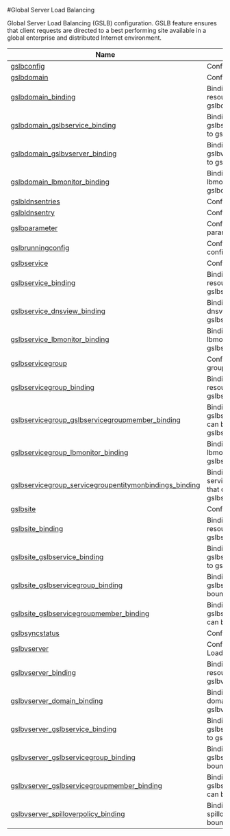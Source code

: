 #Global Server Load Balancing

Global Server Load Balancing (GSLB) configuration. GSLB feature ensures that client requests are directed to a best performing site available in a global enterprise and distributed Internet environment.


<table><thead><tr><th>Name</th><th>Description</th></tr></thead><tbody><tr><td><a href=".././gslbconfig/gslbconfig/">gslbconfig</a></td><td>Configuration for gslb config</td></tr><tr><td><a href=".././gslbdomain/gslbdomain/">gslbdomain</a></td><td>Configuration for GSLB domain</td></tr><tr><td><a href=".././gslbdomain_binding/gslbdomain_binding/">gslbdomain_binding</a></td><td>Binding object showing the resources that can be bound to gslbdomain</td></tr><tr><td><a href=".././gslbdomain_gslbservice_binding/gslbdomain_gslbservice_binding/">gslbdomain_gslbservice_binding</a></td><td>Binding object showing the gslbservice that can be bound to gslbdomain</td></tr><tr><td><a href=".././gslbdomain_gslbvserver_binding/gslbdomain_gslbvserver_binding/">gslbdomain_gslbvserver_binding</a></td><td>Binding object showing the gslbvserver that can be bound to gslbdomain</td></tr><tr><td><a href=".././gslbdomain_lbmonitor_binding/gslbdomain_lbmonitor_binding/">gslbdomain_lbmonitor_binding</a></td><td>Binding object showing the lbmonitor that can be bound to gslbdomain</td></tr><tr><td><a href=".././gslbldnsentries/gslbldnsentries/">gslbldnsentries</a></td><td>Configuration for LDNS entry</td></tr><tr><td><a href=".././gslbldnsentry/gslbldnsentry/">gslbldnsentry</a></td><td>Configuration for LDNS entry</td></tr><tr><td><a href=".././gslbparameter/gslbparameter/">gslbparameter</a></td><td>Configuration for GSLB parameter</td></tr><tr><td><a href=".././gslbrunningconfig/gslbrunningconfig/">gslbrunningconfig</a></td><td>Configuration for running GSLB configuration</td></tr><tr><td><a href=".././gslbservice/gslbservice/">gslbservice</a></td><td>Configuration for GSLB service</td></tr><tr><td><a href=".././gslbservice_binding/gslbservice_binding/">gslbservice_binding</a></td><td>Binding object showing the resources that can be bound to gslbservice</td></tr><tr><td><a href=".././gslbservice_dnsview_binding/gslbservice_dnsview_binding/">gslbservice_dnsview_binding</a></td><td>Binding object showing the dnsview that can be bound to gslbservice</td></tr><tr><td><a href=".././gslbservice_lbmonitor_binding/gslbservice_lbmonitor_binding/">gslbservice_lbmonitor_binding</a></td><td>Binding object showing the lbmonitor that can be bound to gslbservice</td></tr><tr><td><a href=".././gslbservicegroup/gslbservicegroup/">gslbservicegroup</a></td><td>Configuration for GSLB service group</td></tr><tr><td><a href=".././gslbservicegroup_binding/gslbservicegroup_binding/">gslbservicegroup_binding</a></td><td>Binding object showing the resources that can be bound to gslbservicegroup</td></tr><tr><td><a href=".././gslbservicegroup_gslbservicegroupmember_binding/gslbservicegroup_gslbservicegroupmember_binding/">gslbservicegroup_gslbservicegroupmember_binding</a></td><td>Binding object showing the gslbservicegroupmember that can be bound to gslbservicegroup</td></tr><tr><td><a href=".././gslbservicegroup_lbmonitor_binding/gslbservicegroup_lbmonitor_binding/">gslbservicegroup_lbmonitor_binding</a></td><td>Binding object showing the lbmonitor that can be bound to gslbservicegroup</td></tr><tr><td><a href=".././gslbservicegroup_servicegroupentitymonbindings_binding/gslbservicegroup_servicegroupentitymonbindings_binding/">gslbservicegroup_servicegroupentitymonbindings_binding</a></td><td>Binding object showing the servicegroupentitymonbindings that can be bound to gslbservicegroup</td></tr><tr><td><a href=".././gslbsite/gslbsite/">gslbsite</a></td><td>Configuration for GSLB site</td></tr><tr><td><a href=".././gslbsite_binding/gslbsite_binding/">gslbsite_binding</a></td><td>Binding object showing the resources that can be bound to gslbsite</td></tr><tr><td><a href=".././gslbsite_gslbservice_binding/gslbsite_gslbservice_binding/">gslbsite_gslbservice_binding</a></td><td>Binding object showing the gslbservice that can be bound to gslbsite</td></tr><tr><td><a href=".././gslbsite_gslbservicegroup_binding/gslbsite_gslbservicegroup_binding/">gslbsite_gslbservicegroup_binding</a></td><td>Binding object showing the gslbservicegroup that can be bound to gslbsite</td></tr><tr><td><a href=".././gslbsite_gslbservicegroupmember_binding/gslbsite_gslbservicegroupmember_binding/">gslbsite_gslbservicegroupmember_binding</a></td><td>Binding object showing the gslbservicegroupmember that can be bound to gslbsite</td></tr><tr><td><a href=".././gslbsyncstatus/gslbsyncstatus/">gslbsyncstatus</a></td><td>Configuration for sync status</td></tr><tr><td><a href=".././gslbvserver/gslbvserver/">gslbvserver</a></td><td>Configuration for Global Server Load Balancing Virtual Server</td></tr><tr><td><a href=".././gslbvserver_binding/gslbvserver_binding/">gslbvserver_binding</a></td><td>Binding object showing the resources that can be bound to gslbvserver</td></tr><tr><td><a href=".././gslbvserver_domain_binding/gslbvserver_domain_binding/">gslbvserver_domain_binding</a></td><td>Binding object showing the domain that can be bound to gslbvserver</td></tr><tr><td><a href=".././gslbvserver_gslbservice_binding/gslbvserver_gslbservice_binding/">gslbvserver_gslbservice_binding</a></td><td>Binding object showing the gslbservice that can be bound to gslbvserver</td></tr><tr><td><a href=".././gslbvserver_gslbservicegroup_binding/gslbvserver_gslbservicegroup_binding/">gslbvserver_gslbservicegroup_binding</a></td><td>Binding object showing the gslbservicegroup that can be bound to gslbvserver</td></tr><tr><td><a href=".././gslbvserver_gslbservicegroupmember_binding/gslbvserver_gslbservicegroupmember_binding/">gslbvserver_gslbservicegroupmember_binding</a></td><td>Binding object showing the gslbservicegroupmember that can be bound to gslbvserver</td></tr><tr><td><a href=".././gslbvserver_spilloverpolicy_binding/gslbvserver_spilloverpolicy_binding/">gslbvserver_spilloverpolicy_binding</a></td><td>Binding object showing the spilloverpolicy that can be bound to gslbvserver</td></tr></tbody></table>
